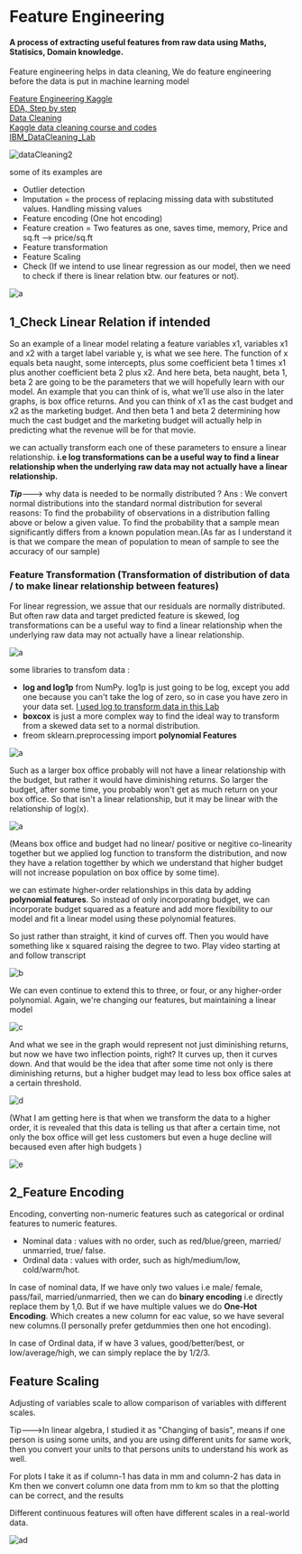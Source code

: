 # Feature Engineering

<h4> A process of extracting useful features from raw data using Maths, Statisics, Domain knowledge.</h4>

Feature engineering helps in data cleaning,
We do feature engineering before the data is put in machine learning model

[Feature Engineering Kaggle](https://www.kaggle.com/code/ryanholbrook/what-is-feature-engineering)<br/>
[EDA, Step by step](https://www.simplilearn.com/tutorials/data-analytics-tutorial/exploratory-data-analysis)<br/>
[Data Cleaning](https://towardsdatascience.com/what-is-feature-engineering-importance-tools-and-techniques-for-machine-learning-2080b0269f10)<br/>
[Kaggle data cleaning course and codes](https://www.kaggle.com/learn/data-cleaning)<br />
[IBM_DataCleaning_Lab](https://www.coursera.org/learn/ibm-exploratory-data-analysis-for-machine-learning/ungradedLti/qfAqI/practice-lab-data-cleaning)


![dataCleaning2](https://user-images.githubusercontent.com/33677647/201374239-ca5f3c23-ae74-4275-b413-6bf760090caf.jpg)

some of its examples are

- Outlier detection
- Imputation = the process of replacing missing data with substituted values.  Handling missing values
- Feature encoding (One hot encoding) 
- Feature creation = Two features as one, saves time, memory, Price and sq.ft --> price/sq.ft
- Feature transformation
- Feature Scaling
- Check (If we intend to use linear regression as our model, then we need to check if there is linear relation btw. our features or not).

![a](https://user-images.githubusercontent.com/33677647/201405617-ec201038-2140-4521-b289-e39ef17b9207.JPG)

## 1_Check Linear Relation if intended 

So an example of a linear model relating a feature variables x1, variables x1 and x2 with a target label variable y, is what we see here. The function of x equals beta naught, some intercepts, plus some coefficient beta 1 times x1 plus another coefficient beta 2 plus x2. And here beta, beta naught, beta 1, beta 2 are going to be the parameters that we will hopefully learn with our model. An example that you can think of is, what we'll use also in the later graphs, is box office returns. And you can think of x1 as the cast budget and x2 as the marketing budget. And then beta 1 and beta 2 determining how much the cast budget and the marketing budget will actually help in predicting what the revenue will be for that movie.
 
we can actually transform each one of these parameters to ensure a linear relationship. 
**i.e log transformations can be a useful way to find a linear relationship when the underlying raw data may not actually have a linear relationship.**

<i><b>Tip</b></i>---> why data is needed to be normally distributed ?
Ans : We convert normal distributions into the standard normal distribution for several reasons: To find the probability of observations in a distribution falling above or below a given value. To find the probability that a sample mean significantly differs from a known population mean.(As far as I understand it is that we compare the mean of population to mean of sample to see the accuracy of our sample)

### Feature Transformation (Transformation of distribution of data / to make linear relationship between features)

For linear regression, we assue that our residuals are normally distributed. But often raw data and target predicted feature is skewed,
log transformations can be a useful way to find a linear relationship when the underlying raw data may not actually have a linear relationship.
 
![a](https://user-images.githubusercontent.com/33677647/201408901-9f0fec30-949b-4479-8d5b-57ee6216564e.JPG)

some libraries to transfom data :
- **log and log1p** from NumPy. log1p is just going to be log, except you add one because you can't take the log of zero, so in case you have zero in your data set. 
[I used log to transform data in this Lab](https://github.com/sundas586/Data_Cleaning/blob/main/DataCleaning_IBM_DataScience.py)
- **boxcox** is just a more complex way to find the ideal way to transform from a skewed data set to a normal distribution.
-  freom sklearn.preprocessing import **polynomial Features**
  
![a](https://user-images.githubusercontent.com/33677647/201416157-c261e892-7fd3-4261-b267-b4d29d4a1c32.JPG)

Such as a larger box office probably will not have a linear relationship with the budget, but rather it would have diminishing returns. So larger the budget, after some time, you probably won't get as much return on your box office. So that isn't a linear relationship, but it may be linear with the relationship of log(x).

![a](https://user-images.githubusercontent.com/33677647/201421729-e54c1e7a-6667-4fc3-8efe-c8f0ee97115b.JPG)

(Means box office and budget had no linear/ positive or negitive co-linearity together but we applied log function to transform the distribution, and now they have a relation togetther by which we understand that higher budget will not increase population on box office by some time).

we can estimate higher-order relationships in this data by adding **polynomial features**.
So instead of only incorporating budget, we can incorporate budget squared as a feature and add more flexibility to our model and fit a linear model using these polynomial features. 

So just rather than straight, it kind of curves off. Then you would have something like x squared raising the degree to two.
Play video starting at and follow transcript

![b](https://user-images.githubusercontent.com/33677647/201421762-cb338716-5be8-4305-8d6c-e119749f37f1.JPG)

We can even continue to extend this to three, or four, or any higher-order polynomial.
Again, we're changing our features, but maintaining a linear model

![c](https://user-images.githubusercontent.com/33677647/201441243-59c93a41-c49e-4f06-8372-7dffc7ec9075.JPG)

And what we see in the graph would represent not just diminishing returns, but now we have two inflection points, right? It curves up, then it curves down. And that would be the idea that after some time not only is there diminishing returns, but a higher budget may lead to less box office sales at a certain threshold.
 
 ![d](https://user-images.githubusercontent.com/33677647/201441281-0bf7c464-5e44-4e26-ba37-26a0b3d4f0f1.JPG)
 
 (What I am getting here is that when we transform the data to a higher order, it is revealed that this data is telling us that after a certain time, not only the box office will get less customers but even a huge decline will becaused even after high budgets )
 
![e](https://user-images.githubusercontent.com/33677647/201441909-66b9019b-2672-4c9d-8e50-0a684618947e.JPG)


## 2_Feature Encoding

Encoding, converting non-numeric features such as categorical or ordinal features to numeric features.

- Nominal data : values with no order, such as red/blue/green, married/ unmarried, true/ false.
- Ordinal data : values with order, such as high/medium/low, cold/warm/hot.

In case of nominal data, If we have only two values i.e male/ female, pass/fail, married/unmarried, then we can do **binary encoding** i.e directly replace them by 1,0.
But if we have multiple values we do **One-Hot Encoding**. Which creates a new column for eac value, so we have several new columns.(I personally prefer getdummies then one hot encoding).

In case of Ordinal data, if w have 3 values, good/better/best, or low/average/high, we can simply replace the by 1/2/3.

## Feature Scaling

Adjusting of variables scale to allow comparison of variables with different scales.  

Tip--->In linear algebra, I studied it as "Changing of basis", means if one person is using some units, and you are using different units for same work, then you convert your units to that persons units to understand his work as well.

For plots I take it as if column-1 has data in mm and column-2 has data in Km then we convert column one data from mm to km so that the plotting can be correct, and the results

Different continuous features will often have different scales in a real-world data. 

![ad](https://user-images.githubusercontent.com/33677647/201444355-fb93cbaf-8445-449c-95df-07d9b5ca2c23.JPG)




 
 
